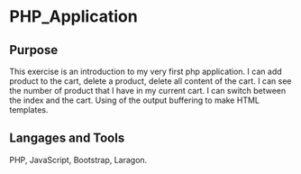 # PHP_Application

## Purpose
This exercise is an introduction to my very first php application.
I can add product to the cart, delete a product, delete all content of the cart.
I can see the number of product that I have in my current cart.
I can switch between the index and the cart.
Using of the output buffering to make HTML templates. 

## Langages and Tools
PHP, JavaScript, Bootstrap, Laragon.
